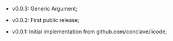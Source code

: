- v0.0.3:
  Generic Argument;

- v0.0.2:
  First public release;

- v0.0.1:
  Initial implementation from github.com/conclave/licode;
